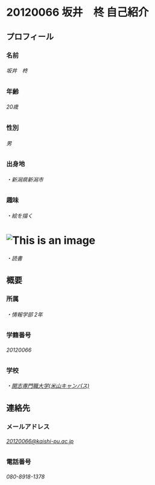 # 20120066 坂井　柊 自己紹介
## プロフィール
### 名前
###### 坂井　柊
### 年齢
###### 20歳
### 性別
###### 男
### 出身地
###### ・新潟県新潟市
### 趣味
###### ・絵を描く
# ![This is an image](https://www.bannerkoubou.com/anime/)
###### ・読書
## 概要
### 所属
###### ・情報学部 2年
### 学籍番号
###### 20120066
### 学校
###### ・[開志専門職大学(米山キャンパス)](https://www.google.com/maps/place/%E9%96%8B%E5%BF%97%E5%B0%82%E9%96%80%E8%81%B7%E5%A4%A7%E5%AD%A6+%E7%B1%B3%E5%B1%B1%E3%82%AD%E3%83%A3%E3%83%B3%E3%83%91%E3%82%B9/@37.9082027,139.0595338,17z/data=!3m1!4b1!4m5!3m4!1s0x5ff4c90103472417:0x3d0e6e934f1dd9f8!8m2!3d37.9082027!4d139.0617225)
## 連絡先
### メールアドレス
###### 20120066@kaishi-pu.ac.jp
### 電話番号
###### 080-8918-1378

